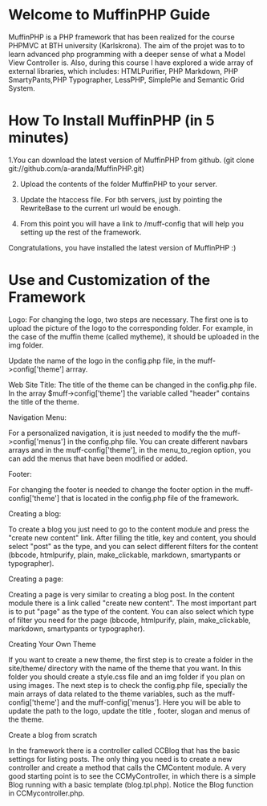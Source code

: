 Welcome to MuffinPHP Guide
=========

MuffinPHP is a PHP framework that has been realized for the course PHPMVC at BTH university (Karlskrona). The aim of the projet was to to learn advanced php programming with a deeper sense of what a Model View Controller is. Also, during this course I have explored a wide array of external libraries, which includes: HTMLPurifier, PHP Markdown, PHP SmartyPants,PHP Typographer, LessPHP, SimplePie and Semantic Grid System. 

How To Install MuffinPHP (in 5 minutes)
=========

1.You can download the latest version of MuffinPHP from github. (git clone git://github.com/a-aranda/MuffinPHP.git)

2. Upload the contents of the folder MuffinPHP to your server.

3. Update the htaccess file. For bth servers, just by pointing the RewriteBase to the current url would be enough.

4. From this point you will have a link to /muff-config that will help you setting up the rest of the framework.

Congratulations, you have installed the latest version of MuffinPHP :)

Use and Customization of the Framework
=========

Logo:
For changing the logo, two steps are necessary. The first one is to upload the picture of the logo to the corresponding folder. For example, in the case of the muffin theme (called mytheme), it should be uploaded in the img folder.

Update the name of the logo in the config.php file, in the muff->config['theme'] arrray.

Web Site Title:
The title of the theme can be changed in the config.php file. In the array $muff->config['theme'] the variable called "header" contains the title of the theme.

Navigation Menu:

For a personalized navigation, it is just needed to modify the the muff->config['menus'] in the config.php file. You can create different navbars arrays and in the muff-config['theme'], in the menu_to_region option, you can add the menus that have been modified or added.

Footer:

For changing the footer is needed to change the footer option in the muff-config['theme'] that is located in the config.php file of the framework.

Creating a blog:

To create a blog you just need to go to the content module and press the "create new content" link. After filling the title, key and content, you should select "post" as the type, and you can select different filters for the content (bbcode, htmlpurify, plain, make_clickable, markdown, smartypants or typographer).

Creating a page:

Creating a page is very similar to creating a blog post. In the content module there is a link called "create new content". The most important part is to put "page" as the type of the content. You can also select which type of filter you need for the page (bbcode, htmlpurify, plain, make_clickable, markdown, smartypants or typographer).

Creating Your Own Theme

If you want to create a new theme, the first step is to create a folder in the site/theme/ directory with the name of the theme that you want. In this folder you should create a style.css file and an img folder if you plan on using images.
The next step is to check the config.php file, specially the main arrays of data related to the theme variables, such as the muff-config['theme'] and the muff-config['menus']. Here you will be able to update the path to the logo, update the title , footer, slogan and menus of the theme.

Create a blog from scratch

In the framework there is a controller called CCBlog that has the basic settings for listing posts. The only thing you need is to create a new controller and create a method that calls the CMContent module. A very good starting point is to see the CCMyController, in which there is a simple Blog running with a basic template (blog.tpl.php). Notice the Blog function in CCMycontroller.php. 
